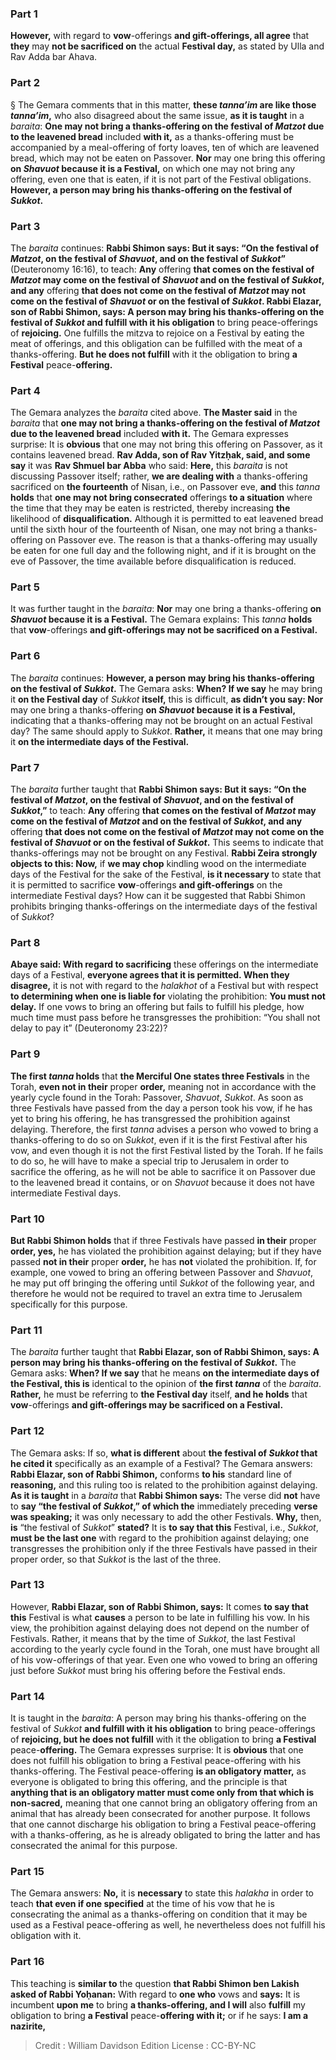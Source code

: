 
### Part 1
<b>However,</b> with regard to <b>vow</b>-offerings <b>and gift-offerings, all agree</b> that <b>they</b> may <b>not be sacrificed on</b> the actual <b>Festival day,</b> as stated by Ulla and Rav Adda bar Ahava.

### Part 2
§ The Gemara comments that in this matter, <b>these <i>tanna’im</i> are like those <i>tanna’im</i>,</b> who also disagreed about the same issue, <b>as it is taught</b> in a <i>baraita</i>: <b>One may not bring a thanks-offering on the festival of <i>Matzot</i> due to the leavened bread</b> included <b>with it,</b> as a thanks-offering must be accompanied by a meal-offering of forty loaves, ten of which are leavened bread, which may not be eaten on Passover. <b>Nor</b> may one bring this offering <b>on <i>Shavuot</i> because it is a Festival,</b> on which one may not bring any offering, even one that is eaten, if it is not part of the Festival obligations. <b>However, a person may bring his thanks-offering on the festival of <i>Sukkot</i>.</b>

### Part 3
The <i>baraita</i> continues: <b>Rabbi Shimon says: But it says: “On the festival of <i>Matzot</i>, on the festival of <i>Shavuot</i>, and on the festival of <i>Sukkot</i>”</b> (Deuteronomy 16:16), to teach: <b>Any</b> offering <b>that comes on the festival of <i>Matzot</i> may come on the festival of <i>Shavuot</i> and on the festival of <i>Sukkot</i>, and any</b> offering <b>that does not come on the festival of <i>Matzot</i> may not come on the festival of <i>Shavuot</i> or on the festival of <i>Sukkot</i>. Rabbi Elazar, son of Rabbi Shimon, says: A person may bring his thanks-offering on the festival of <i>Sukkot</i> and fulfill with it his obligation</b> to bring peace-offerings of <b>rejoicing.</b> One fulfills the mitzva to rejoice on a Festival by eating the meat of offerings, and this obligation can be fulfilled with the meat of a thanks-offering. <b>But he does not fulfill</b> with it the obligation to bring <b>a Festival</b> peace-<b>offering.</b>

### Part 4
The Gemara analyzes the <i>baraita</i> cited above. <b>The Master said</b> in the <i>baraita</i> that <b>one may not bring a thanks-offering on the festival of <i>Matzot</i> due to the leavened bread</b> included <b>with it.</b> The Gemara expresses surprise: It is <b>obvious</b> that one may not bring this offering on Passover, as it contains leavened bread. <b>Rav Adda, son of Rav Yitzḥak, said, and some say</b> it was <b>Rav Shmuel bar Abba</b> who said: <b>Here,</b> this <i>baraita</i> is not discussing Passover itself; rather, <b>we are dealing with</b> a thanks-offering sacrificed on <b>the fourteenth</b> of Nisan, i.e., on Passover eve, <b>and</b> this <i>tanna</i> <b>holds</b> that <b>one may not bring consecrated</b> offerings <b>to a situation</b> where the time that they may be eaten is restricted, thereby increasing <b>the</b> likelihood of <b>disqualification.</b> Although it is permitted to eat leavened bread until the sixth hour of the fourteenth of Nisan, one may not bring a thanks-offering on Passover eve. The reason is that a thanks-offering may usually be eaten for one full day and the following night, and if it is brought on the eve of Passover, the time available before disqualification is reduced.

### Part 5
It was further taught in the <i>baraita</i>: <b>Nor</b> may one bring a thanks-offering <b>on <i>Shavuot</i> because it is a Festival.</b> The Gemara explains: This <i>tanna</i> <b>holds</b> that <b>vow</b>-offerings <b>and gift-offerings may not be sacrificed on a Festival.</b>

### Part 6
The <i>baraita</i> continues: <b>However, a person may bring his thanks-offering on the festival of <i>Sukkot</i>.</b> The Gemara asks: <b>When? If we say</b> he may bring it <b>on the Festival day</b> of <i>Sukkot</i> <b>itself,</b> this is difficult, <b>as didn’t you say: Nor</b> may one bring a thanks-offering <b>on <i>Shavuot</i> because it is a Festival,</b> indicating that a thanks-offering may not be brought on an actual Festival day? The same should apply to <i>Sukkot</i>. <b>Rather,</b> it means that one may bring it <b>on the intermediate days of the Festival.</b>

### Part 7
The <i>baraita</i> further taught that <b>Rabbi Shimon says: But it says: “On the festival of <i>Matzot</i>, on the festival of <i>Shavuot</i>, and on the festival of <i>Sukkot</i>,”</b> to teach: <b>Any</b> offering <b>that comes on the festival of <i>Matzot</i> may come on the festival of <i>Matzot</i> and on the festival of <i>Sukkot</i>, and any</b> offering <b>that does not come on the festival of <i>Matzot</i> may not come on the festival of <i>Shavuot</i> or on the festival of <i>Sukkot</i>.</b> This seems to indicate that thanks-offerings may not be brought on any Festival. <b>Rabbi Zeira strongly objects to this: Now,</b> if <b>we may chop</b> kindling wood on the intermediate days of the Festival for the sake of the Festival, <b>is it necessary</b> to state that it is permitted to sacrifice <b>vow</b>-offerings <b>and gift-offerings</b> on the intermediate Festival days? How can it be suggested that Rabbi Shimon prohibits bringing thanks-offerings on the intermediate days of the festival of <i>Sukkot</i>?

### Part 8
<b>Abaye said: With regard to sacrificing</b> these offerings on the intermediate days of a Festival, <b>everyone agrees that it is permitted. When they disagree,</b> it is not with regard to the <i>halakhot</i> of a Festival but with respect <b>to determining when one is liable for</b> violating the prohibition: <b>You must not delay.</b> If one vows to bring an offering but fails to fulfill his pledge, how much time must pass before he transgresses the prohibition: “You shall not delay to pay it” (Deuteronomy 23:22)?

### Part 9
<b>The first <i>tanna</i> holds</b> that <b>the Merciful One states three Festivals</b> in the Torah, <b>even not in their</b> proper <b>order,</b> meaning not in accordance with the yearly cycle found in the Torah: Passover, <i>Shavuot</i>, <i>Sukkot</i>. As soon as three Festivals have passed from the day a person took his vow, if he has yet to bring his offering, he has transgressed the prohibition against delaying. Therefore, the first <i>tanna</i> advises a person who vowed to bring a thanks-offering to do so on <i>Sukkot</i>, even if it is the first Festival after his vow, and even though it is not the first Festival listed by the Torah. If he fails to do so, he will have to make a special trip to Jerusalem in order to sacrifice the offering, as he will not be able to sacrifice it on Passover due to the leavened bread it contains, or on <i>Shavuot</i> because it does not have intermediate Festival days.

### Part 10
<b>But Rabbi Shimon holds</b> that if three Festivals have passed <b>in their</b> proper <b>order, yes,</b> he has violated the prohibition against delaying; but if they have passed <b>not in their</b> proper <b>order,</b> he has <b>not</b> violated the prohibition. If, for example, one vowed to bring an offering between Passover and <i>Shavuot</i>, he may put off bringing the offering until <i>Sukkot</i> of the following year, and therefore he would not be required to travel an extra time to Jerusalem specifically for this purpose.

### Part 11
The <i>baraita</i> further taught that <b>Rabbi Elazar, son of Rabbi Shimon, says: A person may bring his thanks-offering on the festival of <i>Sukkot</i>.</b> The Gemara asks: <b>When? If we say</b> that he means <b>on the intermediate days of the Festival, this is</b> identical to the opinion of <b>the first <i>tanna</i></b> of the <i>baraita</i>. <b>Rather,</b> he must be referring to <b>the Festival day</b> itself, <b>and he holds</b> that <b>vow</b>-offerings <b>and gift-offerings may be sacrificed on a Festival.</b>

### Part 12
The Gemara asks: If so, <b>what is different</b> about <b>the festival of <i>Sukkot</i> that he cited it</b> specifically as an example of a Festival? The Gemara answers: <b>Rabbi Elazar, son of Rabbi Shimon,</b> conforms <b>to his</b> standard line of <b>reasoning,</b> and this ruling too is related to the prohibition against delaying. <b>As it is taught</b> in a <i>baraita</i> that <b>Rabbi Shimon says:</b> The verse did <b>not</b> have to <b>say “the festival of <i>Sukkot</i>,” of which the</b> immediately preceding <b>verse was speaking;</b> it was only necessary to add the other Festivals. <b>Why,</b> then, <b>is</b> “the festival of <i>Sukkot</i>” <b>stated?</b> It is <b>to say that this</b> Festival, i.e., <i>Sukkot</i>, <b>must be the last one</b> with regard to the prohibition against delaying; one transgresses the prohibition only if the three Festivals have passed in their proper order, so that <i>Sukkot</i> is the last of the three.

### Part 13
However, <b>Rabbi Elazar, son of Rabbi Shimon, says:</b> It comes <b>to say that this</b> Festival is what <b>causes</b> a person to be late in fulfilling his vow. In his view, the prohibition against delaying does not depend on the number of Festivals. Rather, it means that by the time of <i>Sukkot</i>, the last Festival according to the yearly cycle found in the Torah, one must have brought all of his vow-offerings of that year. Even one who vowed to bring an offering just before <i>Sukkot</i> must bring his offering before the Festival ends.

### Part 14
It is taught in the <i>baraita</i>: A person may bring his thanks-offering on the festival of <i>Sukkot</i> <b>and fulfill with it his obligation</b> to bring peace-offerings of <b>rejoicing, but he does not fulfill</b> with it the obligation to bring <b>a Festival</b> peace-<b>offering.</b> The Gemara expresses surprise: It is <b>obvious</b> that one does not fulfill his obligation to bring a Festival peace-offering with his thanks-offering. The Festival peace-offering <b>is an obligatory matter,</b> as everyone is obligated to bring this offering, and the principle is that <b>anything that is an obligatory matter must come only from that which is non-sacred,</b> meaning that one cannot bring an obligatory offering from an animal that has already been consecrated for another purpose. It follows that one cannot discharge his obligation to bring a Festival peace-offering with a thanks-offering, as he is already obligated to bring the latter and has consecrated the animal for this purpose.

### Part 15
The Gemara answers: <b>No,</b> it is <b>necessary</b> to state this <i>halakha</i> in order to teach <b>that even if one specified</b> at the time of his vow that he is consecrating the animal as a thanks-offering on condition that it may be used as a Festival peace-offering as well, he nevertheless does not fulfill his obligation with it.

### Part 16
This teaching is <b>similar to</b> the question <b>that Rabbi Shimon ben Lakish asked of Rabbi Yoḥanan:</b> With regard to <b>one who</b> vows and <b>says:</b> It is incumbent <b>upon me</b> to bring <b>a thanks-offering, and I will</b> also <b>fulfill</b> my obligation to bring <b>a Festival</b> peace-<b>offering with it;</b> or if he says: <b>I am a nazirite,</b>

>Credit : William Davidson Edition
>License : CC-BY-NC